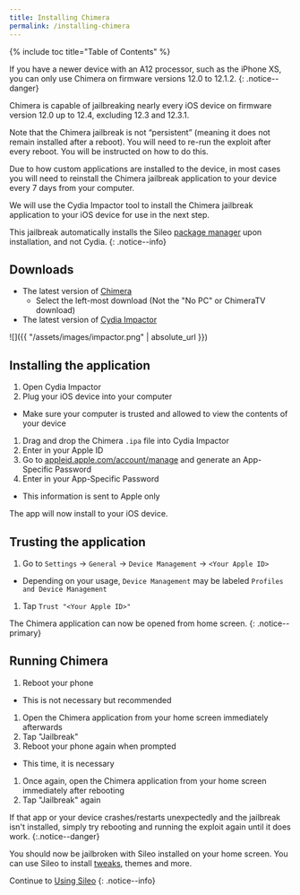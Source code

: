 ```yaml
---
title: Installing Chimera
permalink: /installing-chimera
---
```


{% include toc title="Table of Contents" %}

If you have a newer device with an A12 processor, such as the iPhone XS, you can only use Chimera on firmware versions 12.0 to 12.1.2.
{: .notice--danger}

Chimera is capable of jailbreaking nearly every iOS device on firmware version 12.0 up to 12.4, excluding 12.3 and 12.3.1.

Note that the Chimera jailbreak is not “persistent” (meaning it does not remain installed after a reboot). You will need to re-run the exploit after every reboot. You will be instructed on how to do this.

Due to how custom applications are installed to the device, in most cases you will need to reinstall the Chimera jailbreak application to your device every 7 days from your computer.

We will use the Cydia Impactor tool to install the Chimera jailbreak application to your iOS device for use in the next step.

This jailbreak automatically installs the Sileo [package manager](faq#package-manager) upon installation, and not Cydia.
{: .notice--info}

## Downloads

- The latest version of [Chimera](https://chimera.sh/)
  - Select the left-most download (Not the "No PC" or ChimeraTV download)
- The latest version of [Cydia Impactor](http://www.cydiaimpactor.com/)

![]({{ "/assets/images/impactor.png" | absolute_url }})

## Installing the application

1. Open Cydia Impactor
1. Plug your iOS device into your computer
  - Make sure your computer is trusted and allowed to view the contents of your device
1. Drag and drop the Chimera `.ipa` file into Cydia Impactor
1. Enter in your Apple ID
1. Go to [appleid.apple.com/account/manage](https://appleid.apple.com/account/manage) and generate an App-Specific Password
1. Enter in your App-Specific Password
  - This information is sent to Apple only

The app will now install to your iOS device.

## Trusting the application

1. Go to `Settings` -> `General` -> `Device Management` -> `<Your Apple ID>`
  - Depending on your usage, `Device Management` may be labeled `Profiles and Device Management`
1. Tap `Trust "<Your Apple ID>"`

The Chimera application can now be opened from home screen.
{: .notice--primary}

## Running Chimera

1. Reboot your phone
  - This is not necessary but recommended
1. Open the Chimera application from your home screen immediately afterwards
1. Tap "Jailbreak"
1. Reboot your phone again when prompted
  - This time, it is necessary
1. Once again, open the Chimera application from your home screen immediately after rebooting
1. Tap "Jailbreak" again

If that app or your device crashes/restarts unexpectedly and the jailbreak isn't installed, simply try rebooting and running the exploit again until it does work.
{:.notice--danger}

You should now be jailbroken with Sileo installed on your home screen. You can use Sileo to install [tweaks](faq#tweaks), themes and more.

Continue to [Using Sileo](using-sileo)
{: .notice--info}
